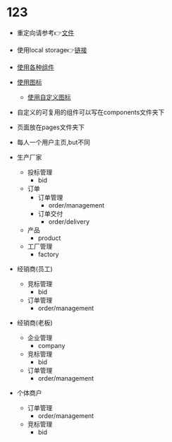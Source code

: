 # 123
- 重定向请参考👉[文件](./next.config.js)
- 使用local storage👉[链接](https://ahooks.js.org/zh-CN/hooks/use-local-storage-state/#options)
- [使用各种组件](https://ant.design/components/overview-cn/)
- [使用图标](https://ant.design/components/icon-cn/#%E5%9B%BE%E6%A0%87%E5%88%97%E8%A1%A8)
  - [使用自定义图标](https://ant.design/components/icon-cn/#components-icon-demo-custom)


- 自定义的可复用的组件可以写在components文件夹下
- 页面放在pages文件夹下


- 每人一个用户主页,but不同
- 生产厂家
  - 投标管理
    - bid
  - 订单
    - 订单管理
      - order/management
    - 订单交付
      - order/delivery
  - 产品
    - product
  - 工厂管理
    - factory
- 经销商(员工)
  - 竞标管理
    - bid
  - 订单管理
    - order/management
- 经销商(老板)
  - 企业管理
    - company
  - 竞标管理
    - bid
  - 订单管理
    - order/management
- 个体商户
  - 订单管理
    - order/management
  - 竞标管理
    - bid